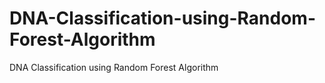 # DNA-Classification-using-Random-Forest-Algorithm
DNA Classification using Random Forest Algorithm 
